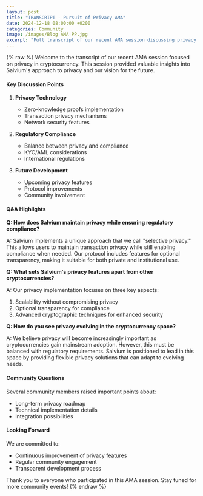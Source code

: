 ```yaml
---
layout: post
title: "TRANSCRIPT - Pursuit of Privacy AMA"
date: 2024-12-18 08:00:00 +0200
categories: Community
image: /images/Blog AMA PP.jpg
excerpt: "Full transcript of our recent AMA session discussing privacy in cryptocurrency and Salvium's unique approach."
---
```


{% raw %}
Welcome to the transcript of our recent AMA session focused on privacy in cryptocurrency. This session provided valuable insights into Salvium's approach to privacy and our vision for the future.

#### **Key Discussion Points**

1. **Privacy Technology**
   - Zero-knowledge proofs implementation
   - Transaction privacy mechanisms
   - Network security features

2. **Regulatory Compliance**
   - Balance between privacy and compliance
   - KYC/AML considerations
   - International regulations

3. **Future Development**
   - Upcoming privacy features
   - Protocol improvements
   - Community involvement

#### **Q&A Highlights**

**Q: How does Salvium maintain privacy while ensuring regulatory compliance?**

A: Salvium implements a unique approach that we call "selective privacy." This allows users to maintain transaction privacy while still enabling compliance when needed. Our protocol includes features for optional transparency, making it suitable for both private and institutional use.

**Q: What sets Salvium's privacy features apart from other cryptocurrencies?**

A: Our privacy implementation focuses on three key aspects:
1. Scalability without compromising privacy
2. Optional transparency for compliance
3. Advanced cryptographic techniques for enhanced security

**Q: How do you see privacy evolving in the cryptocurrency space?**

A: We believe privacy will become increasingly important as cryptocurrencies gain mainstream adoption. However, this must be balanced with regulatory requirements. Salvium is positioned to lead in this space by providing flexible privacy solutions that can adapt to evolving needs.

#### **Community Questions**

Several community members raised important points about:
- Long-term privacy roadmap
- Technical implementation details
- Integration possibilities

#### **Looking Forward**

We are committed to:
- Continuous improvement of privacy features
- Regular community engagement
- Transparent development process

Thank you to everyone who participated in this AMA session. Stay tuned for more community events!
{% endraw %}
